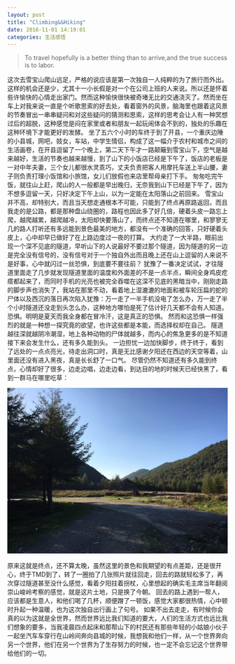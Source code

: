 ```yaml
---  
layout: post  
title: "Climbing&&Hiking"  
date: 2016-11-01 14:19:01  
categories: 生活感悟  
---  
```


>To travel hopefully is a better thing than to arrive,and the true success is to labor.

这次去雪宝山爬山远足，严格的说应该是第一次独自一人纯粹的为了旅行而外出。
这样的机会还是少，尤其十一小长假是对一个在公司上班的人来说。所以还是怀着些许愉快的心情走出家门。然而这种愉快很快被奇堵无比的交通浇灭了。然而坐在车上对我来说一直是个听歌思索的好去处，看着窗外的风景，脑海里也跟着这风景的节奏冒出一串串疑问和对这些疑问的猜测和思索，这样的思考会让人有一种冥想过后的超脱，这种感觉是闷在家里或者和朋友一起玩闹体会不到的，独处的乐趣在这种环境下才能更好的发酵。
坐了五六个小时的车终于到了开县，一个重庆边陲的小县城，网吧，妓女，车站，中学生情侣，构成了这一幅介于农村和城市之间的生活画卷，在开县逗留了一个晚上，第二天下午才一路颠簸到雪宝山下，空气是越来越好，生活的节奏也越来越慢，到了山下的小饭店已经是下午了，饭店的老板是一对中年夫妻，三个女儿都很水灵乖巧，丈夫负责把客人用摩托车送上半山腰，妻子则负责打理小饭馆和小旅馆，女儿们放假也来店里帮母亲打下手。
匆匆吃完午饭，就往山上赶，爬山的人一般都是早出晚归，无奈我到山下已经是下午了，因为不想多逗留一天，只好决定下午上山，以为一定能在太阳落山之前回来。
雪宝山并不高，却特别大，而且当天想走通根本不可能，只能到了终点再原路返回，而且我走的是公路，都是那种盘山绕圈的，路程也因此多了好几倍，硬着头皮一路忘上爬，越爬越累，越爬越冷，太阳却快要落山了，而终点还不知道在哪里，和寥寥无几的路人打听还有多远能到景色最美的地方，都没有一个准确的回答，只好硬着头皮上，心中却早已做好了在上路边度过一夜的打算。
大约走了一大半路，眼前出现一个深不见底的隧道，早听山下的人说最好不要过那个隧道，因为隧道的另一边是完全没有信号的，没有信号对于一个独自外出而且晚上还在山上逗留的人来说不是好事，心中就闪过一丝恐惧，到底要不要往前？
犹豫了一番决定试试，才往隧道里面走了几步就发现隧道里面的温度和外面差的不是一点半点，瞬间全身鸡皮疙瘩都起来了，而同时手机的光亮也被完全吞噬在这深不见底的黑暗当中，刚刚走路的脚步声也消失了，我站在那里不动，看着地上湿漉漉的地面和被车轮压扁的蛇的尸体以及西沉的落日再次陷入犹豫：万一走了一半手机没电了怎么办，万一走了半个小时隧道还没走到头怎么办，这种地方哪怕是死了估计好几天都不会有人知道。
恐惧。明明是夏天而我全身都在冒冷汗，这是真正的恐惧。
然而和这恐惧一样强烈的就是一种想一探究竟的欲望，也许这些都是本能，而选择权却在自己。
隧道越往深就越阴冷潮湿，地上各种动物的尸体就越多，而内心的焦急更多的是不知道接下来会发生什么，还有多久能到头。
一边担忧一边加快脚步，终于终于，看到了远处的一点点亮光，待走出洞口时，真是无比感谢夕阳还在西边的天空等着，山里面还没有进入黑夜，真是长长舒了一口气。
尽管仍然不知道还有多久能到终点，心情却好了很多，边走边唱，边走边看，到达目的地的时候天已经快黑了，看到一群马在哪里吃草：

![alt text](https://github.com/Santiago0412/santiago0412.github.io/blob/master/_posts/resources/1.jpg?raw=true "终点")

原来这就是终点，还不算太晚，虽然这里的景色和我期望的有点差距，还是很开心，终于TMD到了，转了一圈拍了几张照片就往回走，回去的路就轻松多了，再次穿过隧道甚至没什么感觉，看着夕阳拄着拐杖，心里想起的确实毛主席当年翻阅崇山峻岭考察的感觉，就是这片土地，只是换了今朝。
回去的路上遇到一帮人，应该都是生意人，和他们喝了几杯，顺便蹭了一顿饭，感觉大家都很热情，心中顿时升起一种温暖，也为这次独自出行画上了句号。
如果不出去走走，有时候你会真的以为这就是全世界，然而世界远比我们知道的要大，人们的生活方式也远比我们想象的要多，当我凌晨四点起床和那帮山下的村民还有那些年轻的小姑娘小伙子一起坐汽车车穿行在山岭间奔向县城的时候，我想我和他们一样，从一个世界奔向另一个世界，他们在另一个世界为了生存努力的时候，也一定不会忘记这个世界带给他们的一切。